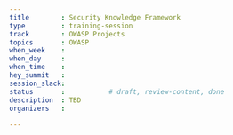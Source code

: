 ```yaml
---
title        : Security Knowledge Framework
type         : training-session
track        : OWASP Projects
topics       : OWASP
when_week    : 
when_day     : 
when_time    : 
hey_summit   : 
session_slack:
status       :           # draft, review-content, done
description  : TBD
organizers   : 
        
---
```

